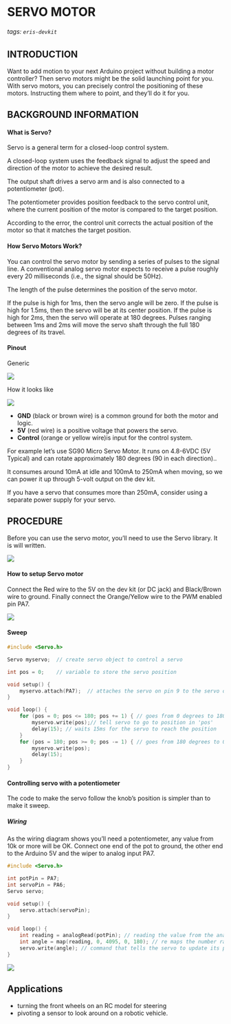 # SERVO MOTOR
###### tags: `eris-devkit`
## INTRODUCTION
Want to add motion to your next Arduino project without building a motor controller? Then servo motors might be the solid launching point for you. With servo motors, you can precisely control the positioning of these motors. Instructing them where to point, and they’ll do it for you.

## BACKGROUND INFORMATION

#### What is Servo?
Servo is a general term for a closed-loop control system.

A closed-loop system uses the feedback signal to adjust the speed and direction of the motor to achieve the desired result.

The output shaft drives a servo arm and is also connected to a potentiometer (pot).

The potentiometer provides position feedback to the servo control unit, where the current position of the motor is compared to the target position.

According to the error, the control unit corrects the actual position of the motor so that it matches the target position.

#### How Servo Motors Work?
You can control the servo motor by sending a series of pulses to the signal line. A conventional analog servo motor expects to receive a pulse roughly every 20 milliseconds (i.e., the signal should be 50Hz).

The length of the pulse determines the position of the servo motor.

If the pulse is high for 1ms, then the servo angle will be zero.
If the pulse is high for 1.5ms, then the servo will be at its center position.
If the pulse is high for 2ms, then the servo will operate at 180 degrees.
Pulses ranging between 1ms and 2ms will move the servo shaft through the full 180 degrees of its travel.

#### Pinout
Generic

![](https://i.imgur.com/4LFDthm.png)

How it looks like

![](https://i.imgur.com/vQtWjqD.jpg)


* **GND** (black or brown wire) is a common ground for both the motor and logic.
* **5V** (red wire) is a positive voltage that powers the servo.
* **Control** (orange or yellow wire)is input for the control system.


For example let’s use SG90 Micro Servo Motor. It runs on 4.8-6VDC (5V Typical) and can rotate approximately 180 degrees (90 in each direction)..

It consumes around 10mA at idle and 100mA to 250mA when moving, so we can power it up through 5-volt output on the dev kit.

If you have a servo that consumes more than 250mA, consider using a separate power supply for your servo.

## PROCEDURE
Before you can use the servo motor, you’ll need to use the Servo library. It is will written.

![](https://i.imgur.com/n7N7OPA.png)

#### How to setup Servo motor
Connect the Red wire to the 5V on the dev kit (or DC jack) and Black/Brown wire to ground. Finally connect the Orange/Yellow wire to the PWM enabled pin PA7.

![](https://i.imgur.com/XljJYwk.png)


#### Sweep

```cpp
#include <Servo.h>

Servo myservo;  // create servo object to control a servo

int pos = 0;    // variable to store the servo position

void setup() {
    myservo.attach(PA7);  // attaches the servo on pin 9 to the servo object
}

void loop() {
    for (pos = 0; pos <= 180; pos += 1) { // goes from 0 degrees to 180 degrees in steps of 1 degree
        myservo.write(pos);// tell servo to go to position in 'pos'
        delay(15); // waits 15ms for the servo to reach the position
    }
    for (pos = 180; pos >= 0; pos -= 1) { // goes from 180 degrees to 0 degrees
        myservo.write(pos);
        delay(15);
    }
}

```
#### Controlling servo with a potentiometer
The code to make the servo follow the knob’s position is simpler than to make it sweep.

##### Wiring
As the wiring diagram shows you’ll need a potentiometer, any value from 10k or more will be OK. Connect one end of the pot to ground, the other end to the Arduino 5V and the wiper to analog input PA7.


```cpp
#include <Servo.h>

int potPin = PA7;
int servoPin = PA6;
Servo servo;

void setup() {
    servo.attach(servoPin);
}

void loop() {
    int reading = analogRead(potPin); // reading the value from the analog pin PA7 and gives us values between 0 and 4095
    int angle = map(reading, 0, 4095, 0, 180); // re maps the number range 0-4095 to 0-180 to represent angle in degrees
    servo.write(angle); // command that tells the servo to update its position to the angle selected by the potentiometer.
}
```

![](https://i.imgur.com/ouVDZkS.jpg)

## Applications
- turning the front wheels on an RC model for steering
- pivoting a sensor to look around on a robotic vehicle.
